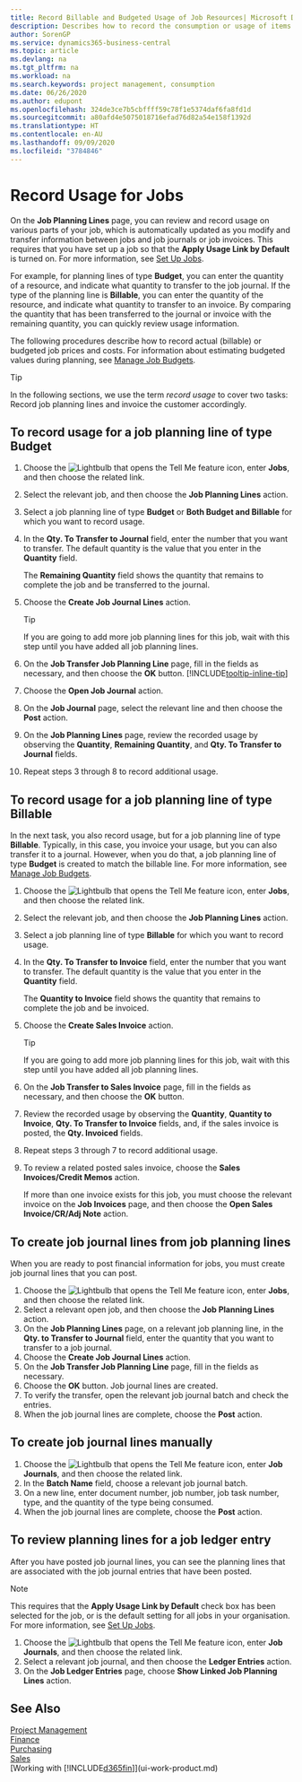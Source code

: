 ```yaml
---
title: Record Billable and Budgeted Usage of Job Resources| Microsoft Docs
description: Describes how to record the consumption or usage of items or resources on jobs to facilitate project management.
author: SorenGP
ms.service: dynamics365-business-central
ms.topic: article
ms.devlang: na
ms.tgt_pltfrm: na
ms.workload: na
ms.search.keywords: project management, consumption
ms.date: 06/26/2020
ms.author: edupont
ms.openlocfilehash: 324de3ce7b5cbffff59c78f1e5374daf6fa8fd1d
ms.sourcegitcommit: a80afd4e5075018716efad76d82a54e158f1392d
ms.translationtype: HT
ms.contentlocale: en-AU
ms.lasthandoff: 09/09/2020
ms.locfileid: "3784846"
---
```

# <a name="record-usage-for-jobs"></a>Record Usage for Jobs

On the **Job Planning Lines** page, you can review and record usage on various parts of your job, which is automatically updated as you modify and transfer information between jobs and job journals or job invoices. This requires that you have set up a job so that the **Apply Usage Link by Default** is turned on. For more information, see [Set Up Jobs](projects-how-setup-jobs.md).  

For example, for planning lines of type **Budget**, you can enter the quantity of a resource, and indicate what quantity to transfer to the job journal. If the type of the planning line is **Billable**, you can enter the quantity of the resource, and indicate what quantity to transfer to an invoice. By comparing the quantity that has been transferred to the journal or invoice with the remaining quantity, you can quickly review usage information.

The following procedures describe how to record actual (billable) or budgeted job prices and costs. For information about estimating budgeted values during planning, see [Manage Job Budgets](projects-how-manage-budgets.md).  

> [!TIP]
> In the following sections, we use the term *record usage* to cover two tasks: Record job planning lines and invoice the customer accordingly.

## <a name="to-record-usage-for-a-job-planning-line-of-type-budget"></a>To record usage for a job planning line of type Budget

1. Choose the ![Lightbulb that opens the Tell Me feature](media/ui-search/search_small.png "Tell me what you want to do") icon, enter **Jobs**, and then choose the related link.  
2. Select the relevant job, and then choose the **Job Planning Lines** action.
3. Select a job planning line of type **Budget** or **Both Budget and Billable** for which you want to record usage.
4. In the **Qty. To Transfer to Journal** field, enter the number that you want to transfer. The default quantity is the value that you enter in the **Quantity** field.

    The **Remaining Quantity** field shows the quantity that remains to complete the job and be transferred to the journal.  
5. Choose the **Create Job Journal Lines** action.

    > [!TIP]
    > If you are going to add more job planning lines for this job, wait with this step until you have added all job planning lines.
6. On the **Job Transfer Job Planning Line** page, fill in the fields as necessary, and then choose the **OK** button. [!INCLUDE[tooltip-inline-tip](includes/tooltip-inline-tip_md.md)]
7. Choose the **Open Job Journal** action.  
8. On the **Job Journal** page, select the relevant line and then choose the **Post** action.
9. On the **Job Planning Lines** page, review the recorded usage by observing the **Quantity**, **Remaining Quantity**, and **Qty. To Transfer to Journal** fields.  
10. Repeat steps 3 through 8 to record additional usage.  

## <a name="to-record-usage-for-a-job-planning-line-of-type-billable"></a>To record usage for a job planning line of type Billable

In the next task, you also record usage, but for a job planning line of type **Billable**. Typically, in this case, you invoice your usage, but you can also transfer it to a journal. However, when you do that, a job planning line of type **Budget** is created to match the billable line. For more information, see [Manage Job Budgets](projects-how-manage-budgets.md).

1. Choose the ![Lightbulb that opens the Tell Me feature](media/ui-search/search_small.png "Tell me what you want to do") icon, enter **Jobs**, and then choose the related link.
2. Select the relevant job, and then choose the **Job Planning Lines** action.  
3. Select a job planning line of type **Billable** for which you want to record usage.
4. In the **Qty. To Transfer to Invoice** field, enter the number that you want to transfer. The default quantity is the value that you enter in the **Quantity** field.

    The **Quantity to Invoice** field shows the quantity that remains to complete the job and be invoiced.  
5. Choose the **Create Sales Invoice** action.

    > [!TIP]
    > If you are going to add more job planning lines for this job, wait with this step until you have added all job planning lines.
6. On the **Job Transfer to Sales Invoice** page, fill in the fields as necessary, and then choose the **OK** button.
7. Review the recorded usage by observing the **Quantity**, **Quantity to Invoice**, **Qty. To Transfer to Invoice** fields, and, if the sales invoice is posted, the **Qty. Invoiced** fields.
8. Repeat steps 3 through 7 to record additional usage.  
9. To review a related posted sales invoice, choose the **Sales Invoices/Credit Memos** action.  

    If more than one invoice exists for this job, you must choose the relevant invoice on the **Job Invoices** page, and then choose the **Open Sales Invoice/CR/Adj Note** action.  

## <a name="to-create-job-journal-lines-from-job-planning-lines"></a>To create job journal lines from job planning lines

When you are ready to post financial information for jobs, you must create job journal lines that you can post.

1. Choose the ![Lightbulb that opens the Tell Me feature](media/ui-search/search_small.png "Tell me what you want to do") icon, enter **Jobs**, and then choose the related link.  
2. Select a relevant open job, and then choose the **Job Planning Lines** action.  
3. On the **Job Planning Lines** page, on a relevant job planning line, in the **Qty. to Transfer to Journal** field, enter the quantity that you want to transfer to a job journal.  
4. Choose the **Create Job Journal Lines** action.
5. On the **Job Transfer Job Planning Line** page, fill in the fields as necessary.  
6. Choose the **OK** button. Job journal lines are created.
7. To verify the transfer, open the relevant job journal batch and check the entries.  
8. When the job journal lines are complete, choose the **Post** action.  

## <a name="to-create-job-journal-lines-manually"></a>To create job journal lines manually

1. Choose the ![Lightbulb that opens the Tell Me feature](media/ui-search/search_small.png "Tell me what you want to do") icon, enter **Job Journals**, and then choose the related link.  
2. In the **Batch Name** field, choose a relevant job journal batch.  
3. On a new line, enter document number, job number, job task number, type, and the quantity of the type being consumed.  
4. When the job journal lines are complete, choose the **Post** action.  

## <a name="to-review-planning-lines-for-a-job-ledger-entry"></a>To review planning lines for a job ledger entry

After you have posted job journal lines, you can see the planning lines that are associated with the job journal entries that have been posted.

> [!NOTE]  
> This requires that the **Apply Usage Link by Default** check box has been selected for the job, or is the default setting for all jobs in your organisation. For more information, see [Set Up Jobs](projects-how-setup-jobs.md).  

1. Choose the ![Lightbulb that opens the Tell Me feature](media/ui-search/search_small.png "Tell me what you want to do") icon, enter **Job Journals**, and then choose the related link.  
2. Select a relevant job journal, and then choose the **Ledger Entries** action.  
3. On the **Job Ledger Entries** page, choose **Show Linked Job Planning Lines** action.

## <a name="see-also"></a>See Also
[Project Management](projects-manage-projects.md)  
[Finance](finance.md)  
[Purchasing](purchasing-manage-purchasing.md)         
[Sales](sales-manage-sales.md)      
[Working with [!INCLUDE[d365fin](includes/d365fin_md.md)]](ui-work-product.md)  
